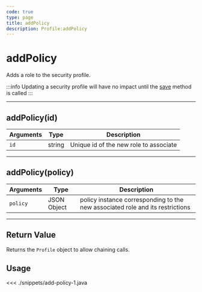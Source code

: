 ```yaml
---
code: true
type: page
title: addPolicy
description: Profile:addPolicy
---
```


# addPolicy

Adds a role to the security profile.

:::info
Updating a security profile will have no impact until the [save](/sdk/android/3/core-classes/profile/save) method is called
:::

---

## addPolicy(id)

| Arguments | Type   | Description                            |
| --------- | ------ | -------------------------------------- |
| `id`      | string | Unique id of the new role to associate |

---

## addPolicy(policy)

| Arguments | Type        | Description                                                                   |
| --------- | ----------- | ----------------------------------------------------------------------------- |
| `policy`  | JSON Object | policy instance corresponding to the new associated role and its restrictions |

---

## Return Value

Returns the `Profile` object to allow chaining calls.

## Usage

<<< ./snippets/add-policy-1.java
